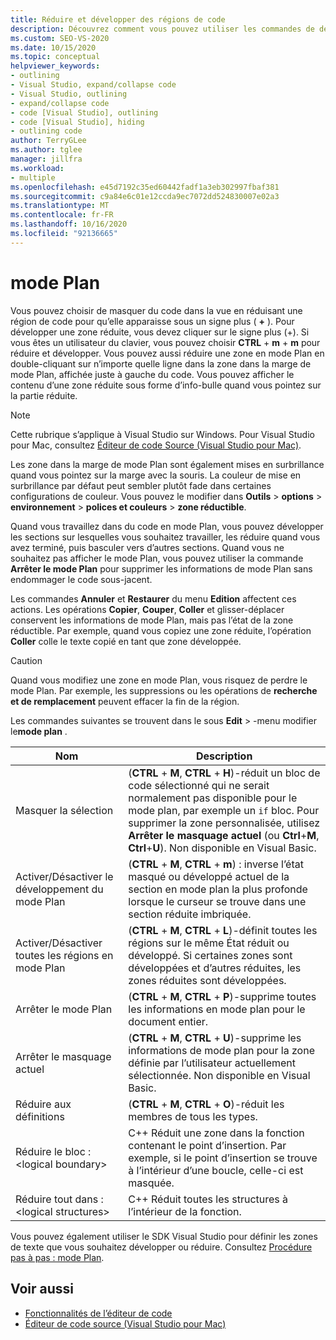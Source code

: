 ```yaml
---
title: Réduire et développer des régions de code
description: Découvrez comment vous pouvez utiliser les commandes de développement et de réduction pour travailler en mode plan dans Visual Studio
ms.custom: SEO-VS-2020
ms.date: 10/15/2020
ms.topic: conceptual
helpviewer_keywords:
- outlining
- Visual Studio, expand/collapse code
- Visual Studio, outlining
- expand/collapse code
- code [Visual Studio], outlining
- code [Visual Studio], hiding
- outlining code
author: TerryGLee
ms.author: tglee
manager: jillfra
ms.workload:
- multiple
ms.openlocfilehash: e45d7192c35ed60442fadf1a3eb302997fbaf381
ms.sourcegitcommit: c9a84e6c01e12ccda9ec7072dd524830007e02a3
ms.translationtype: MT
ms.contentlocale: fr-FR
ms.lasthandoff: 10/16/2020
ms.locfileid: "92136665"
---
```

# <a name="outlining"></a>mode Plan

Vous pouvez choisir de masquer du code dans la vue en réduisant une région de code pour qu’elle apparaisse sous un signe plus ( **+** ). Pour développer une zone réduite, vous devez cliquer sur le signe plus (+). Si vous êtes un utilisateur du clavier, vous pouvez choisir **CTRL** + **m** + **m** pour réduire et développer. Vous pouvez aussi réduire une zone en mode Plan en double-cliquant sur n’importe quelle ligne dans la zone dans la marge de mode Plan, affichée juste à gauche du code. Vous pouvez afficher le contenu d’une zone réduite sous forme d’info-bulle quand vous pointez sur la partie réduite.

> [!NOTE]
> Cette rubrique s’applique à Visual Studio sur Windows. Pour Visual Studio pour Mac, consultez [Éditeur de code Source (Visual Studio pour Mac)](/visualstudio/mac/source-editor).

Les zone dans la marge de mode Plan sont également mises en surbrillance quand vous pointez sur la marge avec la souris. La couleur de mise en surbrillance par défaut peut sembler plutôt fade dans certaines configurations de couleur. Vous pouvez le modifier dans **Outils**  >  **options**  >  **environnement**  >  **polices et couleurs**  >  **zone réductible**.

Quand vous travaillez dans du code en mode Plan, vous pouvez développer les sections sur lesquelles vous souhaitez travailler, les réduire quand vous avez terminé, puis basculer vers d’autres sections. Quand vous ne souhaitez pas afficher le mode Plan, vous pouvez utiliser la commande **Arrêter le mode Plan** pour supprimer les informations de mode Plan sans endommager le code sous-jacent.

Les commandes **Annuler** et **Restaurer** du menu **Edition** affectent ces actions. Les opérations **Copier**, **Couper**, **Coller** et glisser-déplacer conservent les informations de mode Plan, mais pas l’état de la zone réductible. Par exemple, quand vous copiez une zone réduite, l’opération **Coller** colle le texte copié en tant que zone développée.

> [!CAUTION]
> Quand vous modifiez une zone en mode Plan, vous risquez de perdre le mode Plan. Par exemple, les suppressions ou les opérations de **recherche et de remplacement** peuvent effacer la fin de la région.

Les commandes suivantes se trouvent dans le sous **Edit**  >  -menu modifier le**mode plan** .

|Nom|Description|
|-|-|
|Masquer la sélection|(**CTRL** + **M**, **CTRL** + **H**)-réduit un bloc de code sélectionné qui ne serait normalement pas disponible pour le mode plan, par exemple un `if` bloc. Pour supprimer la zone personnalisée, utilisez **Arrêter le masquage actuel** (ou **Ctrl**+**M**, **Ctrl**+**U**). Non disponible en Visual Basic.|
|Activer/Désactiver le développement du mode Plan| (**CTRL** + **M**, **CTRL** + **m**) : inverse l’état masqué ou développé actuel de la section en mode plan la plus profonde lorsque le curseur se trouve dans une section réduite imbriquée.|
|Activer/Désactiver toutes les régions en mode Plan|(**CTRL** + **M**, **CTRL** + **L**)-définit toutes les régions sur le même État réduit ou développé. Si certaines zones sont développées et d’autres réduites, les zones réduites sont développées.|
|Arrêter le mode Plan|(**CTRL** + **M**, **CTRL** + **P**)-supprime toutes les informations en mode plan pour le document entier.|
|Arrêter le masquage actuel|(**CTRL** + **M**, **CTRL** + **U**)-supprime les informations de mode plan pour la zone définie par l’utilisateur actuellement sélectionnée. Non disponible en Visual Basic.|
|Réduire aux définitions|(**CTRL** + **M**, **CTRL** + **O**)-réduit les membres de tous les types.|
|Réduire le bloc :\<logical boundary>|C++ Réduit une zone dans la fonction contenant le point d’insertion. Par exemple, si le point d’insertion se trouve à l’intérieur d’une boucle, celle-ci est masquée.|
|Réduire tout dans : \<logical structures>|C++ Réduit toutes les structures à l’intérieur de la fonction.|

Vous pouvez également utiliser le SDK Visual Studio pour définir les zones de texte que vous souhaitez développer ou réduire. Consultez [Procédure pas à pas : mode Plan](../extensibility/walkthrough-outlining.md).

## <a name="see-also"></a>Voir aussi

- [Fonctionnalités de l’éditeur de code](../ide/writing-code-in-the-code-and-text-editor.md)
- [Éditeur de code source (Visual Studio pour Mac)](/visualstudio/mac/source-editor)
